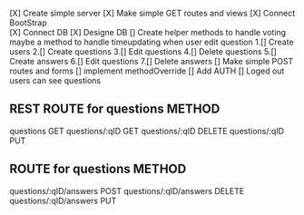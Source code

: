 [X] Create simple server
[X] Make simple GET routes and views
[X] Connect BootStrap  
[X] Connect DB
[X] Designe DB
[] Create helper methods to handle voting maybe a method to handle timeupdating when user edit question
1.[] Create users
2.[] Create questions
3.[] Edit questions
4.[] Delete questions
5.[] Create answers
6.[] Edit questions
7.[] Delete answers
[] Make simple POST routes and forms
[] implement methodOverride
[] Add AUTH
[] Loged out users can see questions

## REST ROUTE for questions METHOD

questions GET
questions/:qID GET
questions/:qID DELETE
questions/:qID PUT

## ROUTE for questions METHOD

questions/:qID/answers POST
questions/:qID/answers DELETE
questions/:qID/answers PUT
